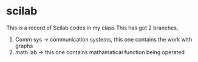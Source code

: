 # scilab
This is a record of Scilab codes in my class
This has got 2 branches, 
1) Comm sys -> communication systems, this one contains the work with graphs
2) math lab -> this one contains mathamatical function being operated
